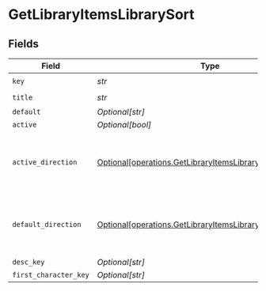 # GetLibraryItemsLibrarySort


## Fields

| Field                                                                                                                            | Type                                                                                                                             | Required                                                                                                                         | Description                                                                                                                      | Example                                                                                                                          |
| -------------------------------------------------------------------------------------------------------------------------------- | -------------------------------------------------------------------------------------------------------------------------------- | -------------------------------------------------------------------------------------------------------------------------------- | -------------------------------------------------------------------------------------------------------------------------------- | -------------------------------------------------------------------------------------------------------------------------------- |
| `key`                                                                                                                            | *str*                                                                                                                            | :heavy_check_mark:                                                                                                               | N/A                                                                                                                              | titleSort                                                                                                                        |
| `title`                                                                                                                          | *str*                                                                                                                            | :heavy_check_mark:                                                                                                               | N/A                                                                                                                              | Title                                                                                                                            |
| `default`                                                                                                                        | *Optional[str]*                                                                                                                  | :heavy_minus_sign:                                                                                                               | N/A                                                                                                                              | asc                                                                                                                              |
| `active`                                                                                                                         | *Optional[bool]*                                                                                                                 | :heavy_minus_sign:                                                                                                               | N/A                                                                                                                              | false                                                                                                                            |
| `active_direction`                                                                                                               | [Optional[operations.GetLibraryItemsLibraryActiveDirection]](../../models/operations/getlibraryitemslibraryactivedirection.md)   | :heavy_minus_sign:                                                                                                               | The direction of the sort. Can be either `asc` or `desc`.<br/>                                                                   | asc                                                                                                                              |
| `default_direction`                                                                                                              | [Optional[operations.GetLibraryItemsLibraryDefaultDirection]](../../models/operations/getlibraryitemslibrarydefaultdirection.md) | :heavy_minus_sign:                                                                                                               | The direction of the sort. Can be either `asc` or `desc`.<br/>                                                                   | asc                                                                                                                              |
| `desc_key`                                                                                                                       | *Optional[str]*                                                                                                                  | :heavy_minus_sign:                                                                                                               | N/A                                                                                                                              | titleSort:desc                                                                                                                   |
| `first_character_key`                                                                                                            | *Optional[str]*                                                                                                                  | :heavy_minus_sign:                                                                                                               | N/A                                                                                                                              | /library/sections/2/firstCharacter                                                                                               |